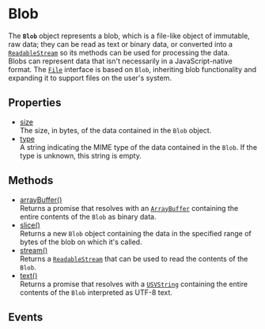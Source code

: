 # Blob

<div class='overview'>The <strong><code>Blob</code></strong> object represents a blob, which is a file-like object of immutable, raw data; they can be read as text or binary data, or converted into a <a href="/en-US/docs/Web/API/ReadableStream" title="The ReadableStream interface of the&nbsp;Streams API&nbsp;represents a readable stream of byte data. The Fetch API offers a concrete instance of a ReadableStream through the body property of a Response object."><code>ReadableStream</code></a> so its methods can be used for processing the data.</div>

<div class='overview'>Blobs can represent data that isn't necessarily in a JavaScript-native format. The <a href="/en-US/docs/Web/API/File" title="The File interface provides information about files and allows JavaScript in a web page to access their content."><code>File</code></a> interface is based on <code>Blob</code>, inheriting blob functionality and expanding it to support files on the user's system.</div>

## Properties

<ul class="items properties">
  <li>
    <a href="">size</a>
    <div>The size, in bytes, of the data contained in the <code>Blob</code> object.</div>
  </li>
  <li>
    <a href="">type</a>
    <div>A string indicating the MIME&nbsp;type of the data contained in the <code>Blob</code>. If the type is unknown, this string is empty.</div>
  </li>
</ul>

## Methods

<ul class="items methods">
  <li>
    <a href="">arrayBuffer()</a>
    <div>Returns a promise that resolves with an <a href="/en-US/docs/Web/API/ArrayBuffer" title="The documentation about this has not yet been written; please consider contributing!"><code>ArrayBuffer</code></a> containing the entire contents of the <code>Blob</code> as binary data.</div>
  </li>
  <li>
    <a href="">slice()</a>
    <div>Returns a new <code>Blob</code> object containing the data in the specified range of bytes of the blob on which it's called.</div>
  </li>
  <li>
    <a href="">stream()</a>
    <div>Returns a <a href="/en-US/docs/Web/API/ReadableStream" title="The ReadableStream interface of the&nbsp;Streams API&nbsp;represents a readable stream of byte data. The Fetch API offers a concrete instance of a ReadableStream through the body property of a Response object."><code>ReadableStream</code></a> that can be used to read the contents of the <code>Blob</code>.</div>
  </li>
  <li>
    <a href="">text()</a>
    <div>Returns a promise that resolves with a <a href="/en-US/docs/Web/API/USVString" title="USVString corresponds to the set of all possible sequences of unicode scalar values. USVString maps to a String when returned in JavaScript; it's generally only used for APIs that perform text processing and need a string of unicode scalar values to operate on. USVString is equivalent to DOMString except for not allowing unpaired surrogate codepoints. Unpaired surrogate codepoints present in USVString are converted by the browser to Unicode 'replacement character' U+FFFD, (�)."><code>USVString</code></a> containing the entire contents of the <code>Blob</code> interpreted as UTF-8 text.</div>
  </li>
</ul>

## Events
